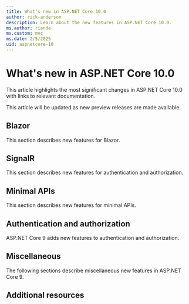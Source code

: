 ```yaml
---
title: What's new in ASP.NET Core 10.0
author: rick-anderson
description: Learn about the new features in ASP.NET Core 10.0.
ms.author: riande
ms.custom: mvc
ms.date: 2/5/2025
uid: aspnetcore-10
---
```

# What's new in ASP.NET Core 10.0

This article highlights the most significant changes in ASP.NET Core 10.0 with links to relevant documentation.

This article will be updated as new preview releases are made available.

<!-- New content should be added to ~/aspnetcore-9/includes/newFeatureName.md files. This will help prevent merge conflicts in this file. -->

## Blazor

This section describes new features for Blazor.

## SignalR

This section describes new features for authentication and authorization.

## Minimal APIs

This section describes new features for minimal APIs.

## Authentication and authorization

ASP.NET Core 9 adds new features to authentication and authorization.

## Miscellaneous

The following sections describe miscellaneous new features in ASP.NET Core 9.

## Additional resources
